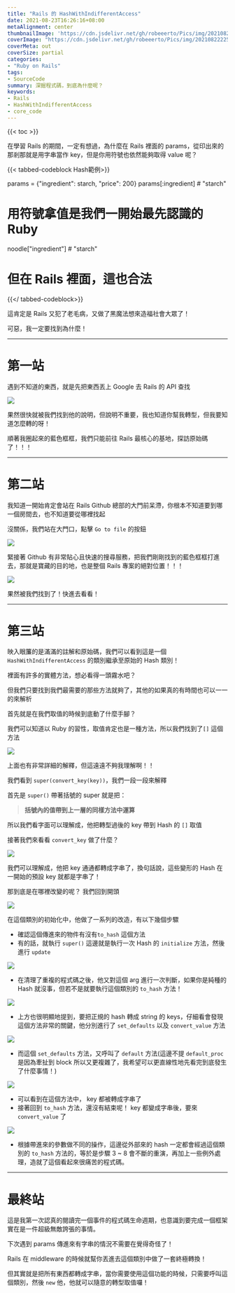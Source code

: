 ```yaml
---
title: "Rails 的 HashWithIndifferentAccess"
date: 2021-08-23T16:26:16+08:00
metaAlignment: center
thumbnailImage: 'https://cdn.jsdelivr.net/gh/robeeerto/Pics/img/202108222257343.jpg'
coverImage: "https://cdn.jsdelivr.net/gh/robeeerto/Pics/img/202108222257343.jpg" 
coverMeta: out
coverSize: partial
categories:
- "Ruby on Rails"
tags:
- SourceCode
summary: 深掘程式碼，到底為什麼呢？
keywords:
- Rails
- HashWithIndifferentAccess
- core_code
---
```


{{< toc >}}

在學習 Rails 的期間，一定有想過，為什麼在 Rails 裡面的 params，從印出來的那剎那就是用字串當作 key，但是你用符號也依然能夠取得 value 呢？

{{< tabbed-codeblock Hash範例>}}
<!-- tab ruby -->
params = {"ingredient": starch, "price": 200}
params[:ingredient] # "starch"
# 用符號拿值是我們一開始最先認識的 Ruby
noodle["ingredient"] # "starch"
# 但在 Rails 裡面，這也合法
<!--endtab -->
{{</ tabbed-codeblock>}}

這肯定是 Rails 又犯了老毛病，又做了黑魔法想來造福社會大眾了！

可惡，我一定要找到為什麼！

---

# 第一站
遇到不知道的東西，就是先把東西丟上 Google 去 Rails 的 API 查找


![](https://cdn.jsdelivr.net/gh/robeeerto/Pics/img/202108231634900.png)


果然很快就被我們找到他的說明，但說明不重要，我也知道你幫我轉型，但我要知道怎麼轉的呀！

順著我圈起來的藍色框框，我們只能前往 Rails 最核心的基地，探訪原始碼了！！！

---

# 第二站

我知道一開始肯定會站在 Rails Github 總部的大門前呆滯，你根本不知道要到哪一個房間去，也不知道要從哪裡找起

沒關係，我們站在大門口，點擊 `Go to file` 的按鈕


![](https://cdn.jsdelivr.net/gh/robeeerto/Pics/img/202108231636889.png)


緊接著 Github 有非常貼心且快速的搜尋服務，把我們剛剛找到的藍色框框打進去，那就是寶藏的目的地，也是整個 Rails 專案的絕對位置！！！


![](https://cdn.jsdelivr.net/gh/robeeerto/Pics/img/202108231636979.png)


果然被我們找到了！快進去看看！

---

# 第三站

映入眼簾的是滿滿的註解和原始碼，我們可以看到這是一個 `HashWithIndifferentAccess` 的類別繼承至原始的 Hash 類別！

裡面有許多的實體方法，想必看得一頭霧水吧？

但我們只要找到我們最需要的那些方法就夠了，其他的如果真的有時間也可以一一的來解析

首先就是在我們取值的時候到底動了什麼手腳？

我們可以知道以 Ruby 的習性，取值肯定也是一種方法，所以我們找到了`[]` 這個方法


![](https://cdn.jsdelivr.net/gh/robeeerto/Pics/img/202108231638655.png)


上面也有非常詳細的解釋，但這遠遠不夠我理解啊！！

我們看到 `super(convert_key(key))`，我們一段一段來解釋

首先是 `super()` 帶著括號的 super 就是把：

> **括號內的值帶到上一層的同樣方法中運算**

所以我們看字面可以理解成，他把轉型過後的 key 帶到 Hash 的 `[]` 取值

接著我們來看看 `convert_key` 做了什麼？


![](https://cdn.jsdelivr.net/gh/robeeerto/Pics/img/202108231639141.png)


我們可以理解成，他把 key 通通都轉成字串了，換句話說，這些變形的 Hash 在一開始的預設 key 就都是字串了！

那到底是在哪裡改變的呢？ 我們回到開頭


![](https://cdn.jsdelivr.net/gh/robeeerto/Pics/img/202108231639673.png)


在這個類別的初始化中，他做了一系列的改造，有以下幾個步驟

* 確認這個傳進來的物件有沒有`to_hash` 這個方法
* 有的話，就執行 `super()` 這邊就是執行一次 Hash 的 `initialize` 方法，然後進行 `update` 


![](https://cdn.jsdelivr.net/gh/robeeerto/Pics/img/202108231640072.png)


* 在清理了重複的程式碼之後，他又對這個 arg 進行一次判斷，如果你是純種的 Hash 就沒事，但若不是就要執行這個類別的 `to_hash` 方法！


![](https://cdn.jsdelivr.net/gh/robeeerto/Pics/img/202108231641623.png)


* 上方也很明顯地提到，要把正規的 hash 轉成 string 的 keys，仔細看會發現這個方法非常的關鍵，他分別進行了 `set_defaults` 以及 `convert_value` 方法


![](https://cdn.jsdelivr.net/gh/robeeerto/Pics/img/202108231642851.png)


* 而這個 `set_defaults` 方法，又呼叫了 `default` 方法(這邊不提 `default_proc` 是因為牽扯到 block 所以又更複雜了，我希望可以更直線性地先看完到底發生了什麼事情！)


![](https://cdn.jsdelivr.net/gh/robeeerto/Pics/img/202108231642347.png)


* 可以看到在這個方法中， key 都被轉成字串了
* 接著回到 `to_hash` 方法，還沒有結束呢！ key 都變成字串後，要來 `convert_value` 了 


![](https://cdn.jsdelivr.net/gh/robeeerto/Pics/img/202108231643782.png)


* 根據帶進來的參數做不同的操作，這邊從外部來的 hash 一定都會經過這個類別的 `to_hash` 方法的，等於是步驟 3 ~ 8 會不斷的重演，再加上一些例外處理，造就了這個看起來很痛苦的程式碼。

---

# 最終站

這是我第一次認真的閱讀完一個事件的程式碼生命週期，也意識到要完成一個框架實在是一件超級無敵誇張的事情。

下次遇到 params 傳進來有字串的情況不需要在覺得奇怪了！ 

Rails 在 middleware 的時候就幫你丟進去這個類別中做了一套終極轉換！

但其實就是把所有東西都轉成字串，當你需要使用這個功能的時候，只需要呼叫這個類別，然後 `new` 他，他就可以隨意的轉型取值囉！
